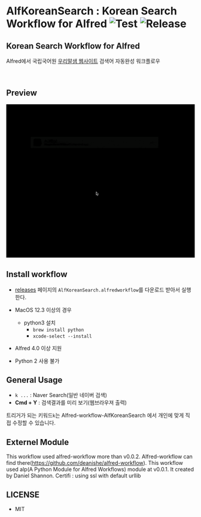 AlfKoreanSearch : Korean Search Workflow for Alfred ![Test](../../actions/workflows/test-korean-ac.yml/badge.svg) ![Release](../../actions/workflows/release.yml/badge.svg)
==============

Korean Search Workflow for Alfred
---------------------------------

Alfred에서 국립국어원 [우리말샘 웹사이트](https://opendict.korean.go.kr) 검색어 자동완성 워크플로우
<br>  
<br>  

Preview
--------

<img src="images/alfKoreanSearch.gif" width="600">

<br>  

Install workflow
--------------

- [releases](../../releases/latest) 페이지의 `AlfKoreanSearch.alfredworkflow`를 다운로드 받아서 실행한다.

- MacOS 12.3 이상의 경우
  - python3 설치
    - `brew install python`
    - `xcode-select --install`

- Alfred 4.0 이상 지원
- Python 2 사용 불가


General Usage
--------------
* `k ...`  : Naver Search(일반 네이버 검색)  
* **Cmd + Y** : 검색결과를 미리 보기(웹브라우져 출력)

트리거가 되는 키워드`k`는 Alfred-workflow-AlfKoreanSearch 에서 개인에 맞게 직접 수정할 수 있습니다. 


Externel Module
--------------
 This workflow used alfred-workflow more than v0.0.2. Alfred-workflow can find there(https://github.com/deanishe/alfred-workflow).
 This workflow used alp(A Python Module for Alfred Workflows) module at v0.0.1. It created by Daniel Shannon. 
 Certifi : using ssl with default urllib

LICENSE
--------------
 - MIT
